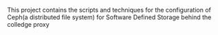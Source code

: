This project contains the scripts and techniques for the configuration of Ceph(a distributed file system) for Software Defined Storage behind the colledge proxy